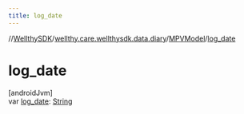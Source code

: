 ```yaml
---
title: log_date
---
```

//[WellthySDK](../../../index.html)/[wellthy.care.wellthysdk.data.diary](../index.html)/[MPVModel](index.html)/[log_date](log_date.html)



# log_date



[androidJvm]\
var [log_date](log_date.html): [String](https://kotlinlang.org/api/latest/jvm/stdlib/kotlin/-string/index.html)




